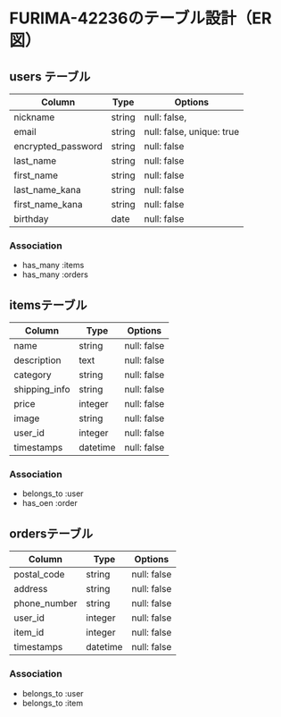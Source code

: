 # FURIMA-42236のテーブル設計（ER図）

## users テーブル
| Column              | Type       | Options                         |
| ------------------  | ---------- | ------------------------------- |
| nickname	          | string     |	null: false,       | 
| email               | string     |	null: false, unique: true      | 
| encrypted_password  | string     |	null: false                    |
| last_name           | string     |  null: false                    |
| first_name          | string     |  null: false                    |
| last_name_kana      | string     |  null: false                    |
| first_name_kana	    | string     |  null: false                    |
| birthday            | date       |  null: false                    |

### Association
- has_many :items
- has_many :orders


## itemsテーブル
| Column             | Type       | Options                         |
| ------------------ | ---------- | ------------------------------- |
| name	             | string     |	null: false                     |
| description        | text       |	null: false                     |
| category	         | string     |	null: false                     |
| shipping_info	     | string     |	null: false                     |
| price	             | integer    |	null: false                     |
| image              | string     |	null: false                     |
| user_id	           | integer    |	null: false                     |
| timestamps         | datetime   |	null: false                     |

### Association
- belongs_to :user
- has_oen :order


## ordersテーブル
| Column             | Type       | Options                         |
| ------------------ | ---------- | ------------------------------- |
| postal_code        | string     |	null: false                     |
| address	           | string   	| null: false                     |
| phone_number	     | string	    | null: false                     |
| user_id            | integer    |	null: false                     |
| item_id            | integer    |	null: false                     |
| timestamps         | datetime   |	null: false                     |

### Association
- belongs_to :user
- belongs_to :item

